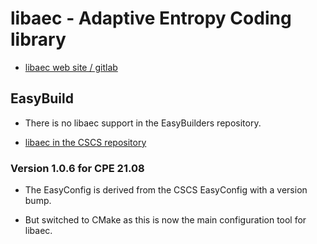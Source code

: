 # libaec - Adaptive Entropy Coding library

  * [libaec web site / gitlab](https://gitlab.dkrz.de/k202009/libaec)


## EasyBuild

  * There is no libaec support in the EasyBuilders repository.

  * [libaec in the CSCS repository](https://github.com/eth-cscs/production/tree/master/easybuild/easyconfigs/l/libaec)


### Version 1.0.6 for CPE 21.08

  * The EasyConfig is derived from the CSCS EasyConfig with a version bump.

  * But switched to CMake as this is now the main configuration tool for
    libaec.
